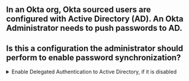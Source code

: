 ## In an Okta org, Okta sourced users are configured with Active Directory (AD). An Okta Administrator needs to push passwords to AD.
## Is this a configuration the administrator should perform to enable password synchronization?

<details>
  <summary>Enable Delegated Authentication to Active Directory, if it is disabled</summary>
<p>
  No
</p>
</details>
